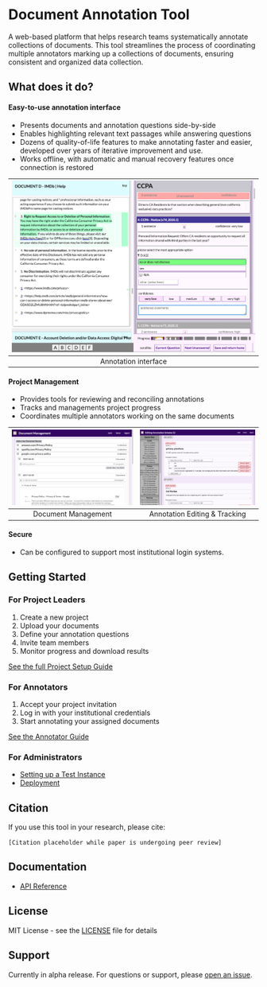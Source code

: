 # Document Annotation Tool

A web-based platform that helps research teams systematically annotate collections of documents. This tool streamlines the process of coordinating multiple annotators marking up a collections of documents, ensuring consistent and organized data collection.

## What does it do?

#### Easy-to-use annotation interface
  - Presents documents and annotation questions side-by-side
  - Enables highlighting relevant text passages while answering questions
  - Dozens of quality-of-life features to make annotating faster and easier, developed over years of iterative improvement and use.
  - Works offline, with automatic and manual recovery features once connection is restored

|  ![screenshot - annotation](https://raw.githubusercontent.com/davidbstein/document-coder/refs/heads/main/docs/images/annotation_screen_example.png) |
| :----: |
| Annotation interface |

#### Project Management
  - Provides tools for reviewing and reconciling annotations
  - Tracks and managements project progress
  - Coordinates multiple annotators working on the same documents

![screenshot - document management](https://raw.githubusercontent.com/davidbstein/document-coder/refs/heads/main/docs/images/document_management_example.png) |  ![screenshot - question editor](https://raw.githubusercontent.com/davidbstein/document-coder/refs/heads/main/docs/images/question_editor_example.png)
:-------------------------:|:-------------------------:
Document Management | Annotation Editing & Tracking

#### Secure
  - Can be configured to support most institutional login systems.

## Getting Started

### For Project Leaders

  1. Create a new project
  2. Upload your documents
  3. Define your annotation questions
  4. Invite team members
  5. Monitor progress and download results

[See the full Project Setup Guide](docs/project_setup.md)

### For Annotators

  1. Accept your project invitation
  2. Log in with your institutional credentials
  3. Start annotating your assigned documents

[See the Annotator Guide](docs/annotator_guide.md)

### For Administrators

  - [Setting up a Test Instance](docs/developer_setup.md)
  - [Deployment](docs/deployment_guide.md)

## Citation

If you use this tool in your research, please cite:

    [Citation placeholder while paper is undergoing peer review]

## Documentation

- [API Reference](docs/api/index.md)

## License

MIT License - see the [LICENSE](LICENSE) file for details

## Support

Currently in alpha release. For questions or support, please [open an issue](../../issues).
